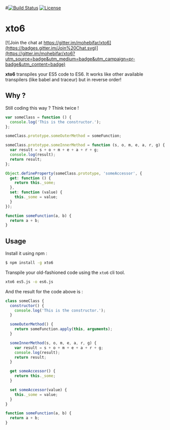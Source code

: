 #[![Build Status](https://img.shields.io/travis/mohebifar/xto6.svg)](http://travis-ci.org/mohebifar/xto6) [![License](http://img.shields.io/:license-mit-brightgreen.svg?style=flat)](http://mohebifar.mit-license.org) 

# xto6

[![Join the chat at https://gitter.im/mohebifar/xto6](https://badges.gitter.im/Join%20Chat.svg)](https://gitter.im/mohebifar/xto6?utm_source=badge&utm_medium=badge&utm_campaign=pr-badge&utm_content=badge)

**xto6** transpiles your ES5 code to ES6. It works like other available transpilers (like babel and traceur) but in reverse order!

## Why ?
Still coding this way ? Think twice !

```js
var someClass = function () {
  console.log('This is the constructor.');
};

someClass.prototype.someOuterMethod = someFunction;

someClass.prototype.someInnerMethod = function (s, o, m, e, a, r, g) {
  var result = s + o + m + e + a + r + g;
  console.log(result);
  return result;
};

Object.defineProperty(someClass.prototype, 'someAccessor', {
  get: function () {
    return this._some;
  },
  set: function (value) {
    this._some = value;
  }
});

function someFunction(a, b) {
  return a + b;
}
```

## Usage
Install it using npm :

```bash
$ npm install -g xto6
```

Transpile your old-fashioned code using the `xto6` cli tool.
```bash
xto6 es5.js -o es6.js
```

And the result for the code above is :

```js
class someClass {
  constructor() {
    console.log('This is the constructor.');
  }

  someOuterMethod() {
    return someFunction.apply(this, arguments);
  }

  someInnerMethod(s, o, m, e, a, r, g) {
    var result = s + o + m + e + a + r + g;
    console.log(result);
    return result;
  }

  get someAccessor() {
    return this._some;
  }

  set someAccessor(value) {
    this._some = value;
  }
}

function someFunction(a, b) {
  return a + b;
}
```
